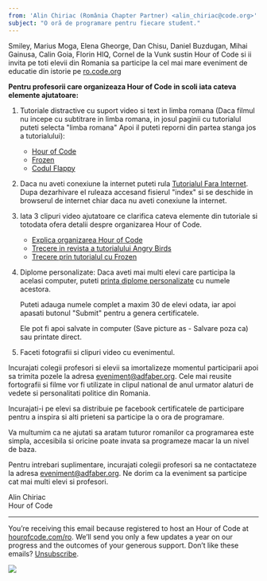```yaml
---
from: 'Alin Chiriac (România Chapter Partner) <alin_chiriac@code.org>'
subject: "O oră de programare pentru fiecare student."
---
```



Smiley, Marius Moga, Elena Gheorge, Dan Chisu, Daniel Buzdugan, Mihai Gainusa, Calin Goia, Florin HIQ, Cornel de la Vunk sustin Hour of Code si ii invita pe toti elevii din Romania sa participe la cel mai mare eveniment de educatie din istorie pe [ro.code.org](http://ro.code.org)

**Pentru profesorii care organizeaza Hour of Code in scoli iata cateva elemente ajutatoare:**

1. Tutoriale distractive cu suport video si text in limba romana (Daca filmul nu incepe cu subtitrare in limba romana, in josul paginii cu tutorialul puteti selecta "limba romana" Apoi il puteti reporni din partea stanga jos a tutorialului):

	* [Hour of Code](http://studio.code.org/hoc/reset)
	* [Frozen](http://studio.code.org/s/frozen/reset)
	* [Codul Flappy](http://studio.code.org/s/flappy/reset)

2. Daca nu aveti conexiune la internet puteti rula [Tutorialul Fara Internet](https://github.com/google/blockly-games/raw/offline/generated/blockly-games-ro.zip). Dupa dezarhivare el ruleaza accesand fisierul "index" si se deschide in browserul de internet chiar daca nu aveti conexiune la internet.

3. Iata 3 clipuri video ajutatoare ce clarifica cateva elemente din tutoriale si totodata ofera detalii despre organizarea Hour of Code.

	* [Explica organizarea Hour of Code](http://youtu.be/tQeSke4hIds)
	* [Trecere in revista a tutorialului Angry Birds](http://youtu.be/TutWn_dx5Hk)
	* [Trecere prin tutorialul cu Frozen](http://youtu.be/eNmWPSN1u3A)

4. Diplome personalizate: Daca aveti mai multi elevi care participa la acelasi computer, puteti [printa diplome personalizate](http://code.org/certificates) cu numele acestora. 

	Puteti adauga numele complet a maxim 30 de elevi odata, iar apoi apasati butonul "Submit" pentru a genera certificatele. 
	
	Ele pot fi apoi salvate in computer (Save picture as - Salvare poza ca) sau printate direct.

5. Faceti fotografii si clipuri video cu evenimentul.

Incurajati colegii profesori si elevii sa imortalizeze momentul participarii apoi sa trimita pozele la adresa eveniment@adfaber.org. Cele mai reusite fortografii si filme vor fi utilizate in clipul national de anul urmator alaturi de vedete si personalitati politice din Romania.

Incurajati-i pe elevi sa distribuie pe facebook certificatele de participare pentru a inspira si alti prieteni sa participe la o ora de programare.

Va multumim ca ne ajutati sa aratam tuturor romanilor ca programarea este simpla, accesibila si oricine poate invata sa programeze macar la un nivel de baza.

Pentru intrebari suplimentare, incurajati colegii profesori sa ne contactateze la adresa eveniment@adfaber.org.
Ne dorim ca la eveniment sa participe cat mai multi elevi si profesori.

Alin Chiriac
<br/>
Hour of Code

<hr/>

You’re receiving this email because registered to host an Hour of Code at [hourofcode.com/ro](http://hourofcode.com/ro). We’ll send you only a few updates a year on our progress and the outcomes of your generous support. Don’t like these emails? [Unsubscribe](<%= unsubscribe_link %>).


![](<%= tracking_pixel %>)

